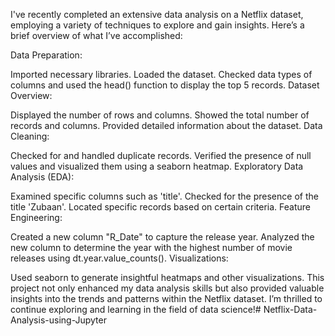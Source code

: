 I've recently completed an extensive data analysis on a Netflix dataset, employing a variety of techniques to explore and gain insights. Here’s a brief overview of what I’ve accomplished:

Data Preparation:

Imported necessary libraries.
Loaded the dataset.
Checked data types of columns and used the head() function to display the top 5 records.
Dataset Overview:

Displayed the number of rows and columns.
Showed the total number of records and columns.
Provided detailed information about the dataset.
Data Cleaning:

Checked for and handled duplicate records.
Verified the presence of null values and visualized them using a seaborn heatmap.
Exploratory Data Analysis (EDA):

Examined specific columns such as 'title'.
Checked for the presence of the title 'Zubaan'.
Located specific records based on certain criteria.
Feature Engineering:

Created a new column "R_Date" to capture the release year.
Analyzed the new column to determine the year with the highest number of movie releases using dt.year.value_counts().
Visualizations:

Used seaborn to generate insightful heatmaps and other visualizations.
This project not only enhanced my data analysis skills but also provided valuable insights into the trends and patterns within the Netflix dataset. I’m thrilled to continue exploring and learning in the field of data science!# Netflix-Data-Analysis-using-Jupyter
